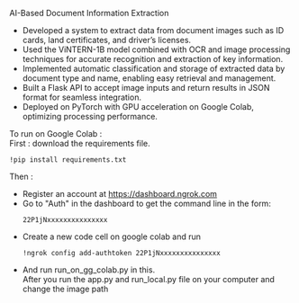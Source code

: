 AI-Based Document Information Extraction
  - Developed a system to extract data from document images such as ID cards, land certificates, and driver’s licenses.<br>
  - Used the ViNTERN-1B model combined with OCR and image processing techniques for accurate recognition and extraction of key information.<br>
  - Implemented automatic classification and storage of extracted data by document type and name, enabling easy retrieval and management.<br>
  - Built a Flask API to accept image inputs and return results in JSON format for seamless integration.<br>
  - Deployed on PyTorch with GPU acceleration on Google Colab, optimizing processing performance.<br>

To run on Google Colab :<br>
First : download the requirements file. <br>
```
!pip install requirements.txt 
```
Then :<br>
  - Register an account at https://dashboard.ngrok.com<br>
  - Go to "Auth" in the dashboard to get the command line in the form:<br>
    ```
    22P1jNxxxxxxxxxxxxxxx
    ```
  - Create a new code cell on google colab and run<br>
    ```
    !ngrok config add-authtoken 22P1jNxxxxxxxxxxxxxxx
    ```
  - And run run_on_gg_colab.py in this.<br>
After you run the app.py and run_local.py file on your computer and change the image path<br>
